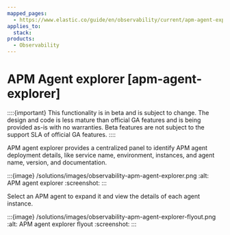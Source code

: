 ```yaml
---
mapped_pages:
  - https://www.elastic.co/guide/en/observability/current/apm-agent-explorer.html
applies_to:
  stack:
products:
  - Observability
---
```


# APM Agent explorer [apm-agent-explorer]

::::{important}
This functionality is in beta and is subject to change. The design and code is less mature than official GA features and is being provided as-is with no warranties. Beta features are not subject to the support SLA of official GA features.
::::

APM agent explorer provides a centralized panel to identify APM agent deployment details, like service name, environment, instances, and agent name, version, and documentation.

:::{image} /solutions/images/observability-apm-agent-explorer.png
:alt: APM agent explorer
:screenshot:
:::

Select an APM agent to expand it and view the details of each agent instance.

:::{image} /solutions/images/observability-apm-agent-explorer-flyout.png
:alt: APM agent explorer flyout
:screenshot:
:::

